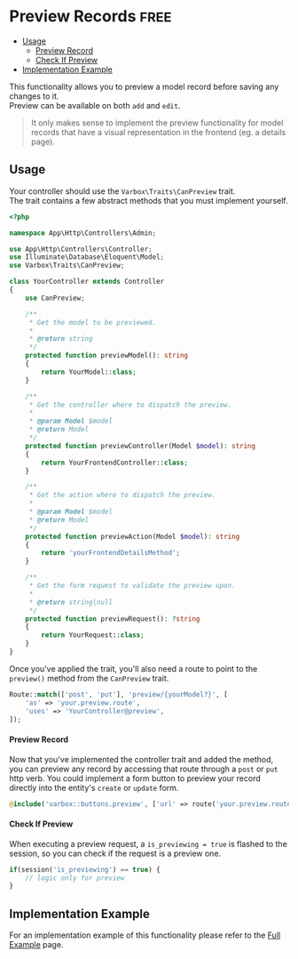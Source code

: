 <h1>Preview Records <small class="free">FREE</small></h1>

- [Usage](#usage)
    - [Preview Record](#preview-record)
    - [Check If Preview](#check-if-preview)
- [Implementation Example](#implementation-example)

<p id="first-p">
This functionality allows you to preview a model record before saving any changes to it.<br />
Preview can be available on both <code class="class="language-php">add</code> and <code class="class="language-php">edit</code>.
</p>  

> It only makes sense to implement the preview functionality for model records that have a visual representation in the frontend (eg. a details page).

<a name="usage"></a>
## Usage

Your controller should use the `Varbox\Traits\CanPreview` trait.   
The trait contains a few abstract methods that you must implement yourself. 

```php
<?php

namespace App\Http\Controllers\Admin;

use App\Http\Controllers\Controller;
use Illuminate\Database\Eloquent\Model;
use Varbox\Traits\CanPreview;

class YourController extends Controller
{
    use CanPreview;

    /**
     * Get the model to be previewed.
     *
     * @return string
     */
    protected function previewModel(): string
    {
        return YourModel::class;
    }

    /**
     * Get the controller where to dispatch the preview.
     *
     * @param Model $model
     * @return Model
     */
    protected function previewController(Model $model): string
    {
        return YourFrontendController::class;
    }

    /**
     * Get the action where to dispatch the preview.
     *
     * @param Model $model
     * @return Model
     */
    protected function previewAction(Model $model): string
    {
        return 'yourFrontendDetailsMethod';
    }

    /**
     * Get the form request to validate the preview upon.
     *
     * @return string|null
     */
    protected function previewRequest(): ?string
    {
        return YourRequest::class;
    }
}
```

Once you've applied the trait, you'll also need a route to point to the `preview()` method from the `CanPreview` trait.

```php
Route::match(['post', 'put'], 'preview/{yourModel?}', [
    'as' => 'your.preview.route', 
    'uses' => 'YourController@preview', 
]);
````

<a name="preview-record"></a>
#### Preview Record

Now that you've implemented the controller trait and added the method, you can preview any record by accessing that route through a `post` or `put` http verb. 
You could implement a form button to preview your record directly into the entity's `create` or `update` form.

```php
@include('varbox::buttons.preview', ['url' => route('your.preview.route', $model->id)])
```
 
<a name="check-if-preview"></a>
#### Check If Preview

When executing a preview request, a `is_previewing = true` is flashed to the session, so you can check if the request is a preview one.

```php
if(session('is_previewing') == true) {
    // logic only for preview
}
```

<a name="implementation-example"></a>
## Implementation Example

For an implementation example of this functionality please refer to the [Full Example](/docs/{{version}}/full-example#preview-records) page.
